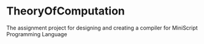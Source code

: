 # TheoryOfComputation
The assignment project for designing and creating a compiler for MiniScript Programming Language
